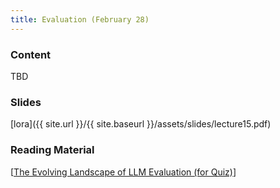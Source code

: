 ```yaml
---
title: Evaluation (February 28)
---
```


### Content

TBD

### Slides
[lora]({{ site.url }}/{{ site.baseurl }}/assets/slides/lecture15.pdf)

### Reading Material 

[[The Evolving Landscape of LLM Evaluation (for Quiz)](https://www.ruder.io/the-evolving-landscape-of-llm-evaluation/)]



